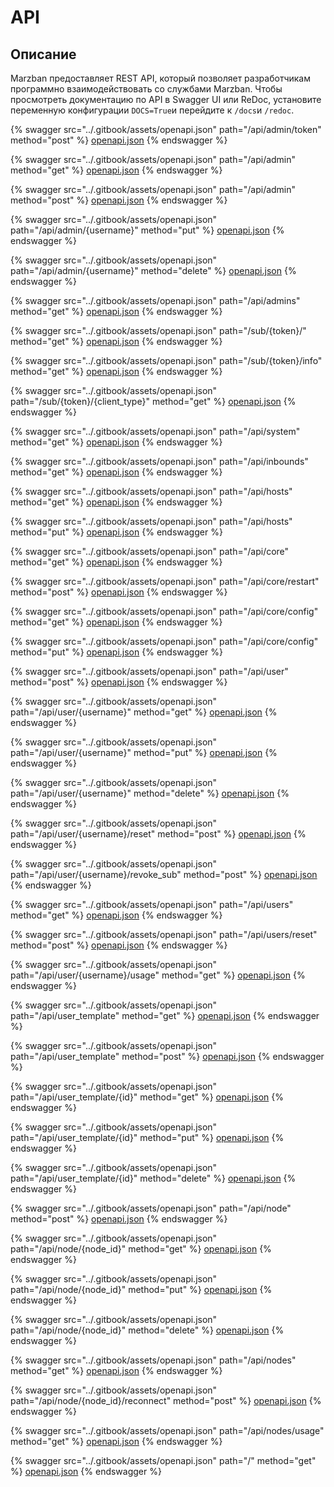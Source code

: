 # API

## Описание <a href="#intro" id="intro"></a>

Marzban предоставляет REST API, который позволяет разработчикам программно взаимодействовать со службами Marzban. Чтобы просмотреть документацию по API в Swagger UI или ReDoc, установите переменную конфигурации `DOCS=True`и перейдите к `/docs`и `/redoc`.

{% swagger src="../.gitbook/assets/openapi.json" path="/api/admin/token" method="post" %}
[openapi.json](../.gitbook/assets/openapi.json)
{% endswagger %}

{% swagger src="../.gitbook/assets/openapi.json" path="/api/admin" method="get" %}
[openapi.json](../.gitbook/assets/openapi.json)
{% endswagger %}

{% swagger src="../.gitbook/assets/openapi.json" path="/api/admin" method="post" %}
[openapi.json](../.gitbook/assets/openapi.json)
{% endswagger %}

{% swagger src="../.gitbook/assets/openapi.json" path="/api/admin/{username}" method="put" %}
[openapi.json](../.gitbook/assets/openapi.json)
{% endswagger %}

{% swagger src="../.gitbook/assets/openapi.json" path="/api/admin/{username}" method="delete" %}
[openapi.json](../.gitbook/assets/openapi.json)
{% endswagger %}

{% swagger src="../.gitbook/assets/openapi.json" path="/api/admins" method="get" %}
[openapi.json](../.gitbook/assets/openapi.json)
{% endswagger %}

{% swagger src="../.gitbook/assets/openapi.json" path="/sub/{token}/" method="get" %}
[openapi.json](../.gitbook/assets/openapi.json)
{% endswagger %}

{% swagger src="../.gitbook/assets/openapi.json" path="/sub/{token}/info" method="get" %}
[openapi.json](../.gitbook/assets/openapi.json)
{% endswagger %}

{% swagger src="../.gitbook/assets/openapi.json" path="/sub/{token}/{client_type}" method="get" %}
[openapi.json](../.gitbook/assets/openapi.json)
{% endswagger %}

{% swagger src="../.gitbook/assets/openapi.json" path="/api/system" method="get" %}
[openapi.json](../.gitbook/assets/openapi.json)
{% endswagger %}

{% swagger src="../.gitbook/assets/openapi.json" path="/api/inbounds" method="get" %}
[openapi.json](../.gitbook/assets/openapi.json)
{% endswagger %}

{% swagger src="../.gitbook/assets/openapi.json" path="/api/hosts" method="get" %}
[openapi.json](../.gitbook/assets/openapi.json)
{% endswagger %}

{% swagger src="../.gitbook/assets/openapi.json" path="/api/hosts" method="put" %}
[openapi.json](../.gitbook/assets/openapi.json)
{% endswagger %}

{% swagger src="../.gitbook/assets/openapi.json" path="/api/core" method="get" %}
[openapi.json](../.gitbook/assets/openapi.json)
{% endswagger %}

{% swagger src="../.gitbook/assets/openapi.json" path="/api/core/restart" method="post" %}
[openapi.json](../.gitbook/assets/openapi.json)
{% endswagger %}

{% swagger src="../.gitbook/assets/openapi.json" path="/api/core/config" method="get" %}
[openapi.json](../.gitbook/assets/openapi.json)
{% endswagger %}

{% swagger src="../.gitbook/assets/openapi.json" path="/api/core/config" method="put" %}
[openapi.json](../.gitbook/assets/openapi.json)
{% endswagger %}

{% swagger src="../.gitbook/assets/openapi.json" path="/api/user" method="post" %}
[openapi.json](../.gitbook/assets/openapi.json)
{% endswagger %}

{% swagger src="../.gitbook/assets/openapi.json" path="/api/user/{username}" method="get" %}
[openapi.json](../.gitbook/assets/openapi.json)
{% endswagger %}

{% swagger src="../.gitbook/assets/openapi.json" path="/api/user/{username}" method="put" %}
[openapi.json](../.gitbook/assets/openapi.json)
{% endswagger %}

{% swagger src="../.gitbook/assets/openapi.json" path="/api/user/{username}" method="delete" %}
[openapi.json](../.gitbook/assets/openapi.json)
{% endswagger %}

{% swagger src="../.gitbook/assets/openapi.json" path="/api/user/{username}/reset" method="post" %}
[openapi.json](../.gitbook/assets/openapi.json)
{% endswagger %}

{% swagger src="../.gitbook/assets/openapi.json" path="/api/user/{username}/revoke_sub" method="post" %}
[openapi.json](../.gitbook/assets/openapi.json)
{% endswagger %}

{% swagger src="../.gitbook/assets/openapi.json" path="/api/users" method="get" %}
[openapi.json](../.gitbook/assets/openapi.json)
{% endswagger %}

{% swagger src="../.gitbook/assets/openapi.json" path="/api/users/reset" method="post" %}
[openapi.json](../.gitbook/assets/openapi.json)
{% endswagger %}

{% swagger src="../.gitbook/assets/openapi.json" path="/api/user/{username}/usage" method="get" %}
[openapi.json](../.gitbook/assets/openapi.json)
{% endswagger %}

{% swagger src="../.gitbook/assets/openapi.json" path="/api/user_template" method="get" %}
[openapi.json](../.gitbook/assets/openapi.json)
{% endswagger %}

{% swagger src="../.gitbook/assets/openapi.json" path="/api/user_template" method="post" %}
[openapi.json](../.gitbook/assets/openapi.json)
{% endswagger %}

{% swagger src="../.gitbook/assets/openapi.json" path="/api/user_template/{id}" method="get" %}
[openapi.json](../.gitbook/assets/openapi.json)
{% endswagger %}

{% swagger src="../.gitbook/assets/openapi.json" path="/api/user_template/{id}" method="put" %}
[openapi.json](../.gitbook/assets/openapi.json)
{% endswagger %}

{% swagger src="../.gitbook/assets/openapi.json" path="/api/user_template/{id}" method="delete" %}
[openapi.json](../.gitbook/assets/openapi.json)
{% endswagger %}

{% swagger src="../.gitbook/assets/openapi.json" path="/api/node" method="post" %}
[openapi.json](../.gitbook/assets/openapi.json)
{% endswagger %}

{% swagger src="../.gitbook/assets/openapi.json" path="/api/node/{node_id}" method="get" %}
[openapi.json](../.gitbook/assets/openapi.json)
{% endswagger %}

{% swagger src="../.gitbook/assets/openapi.json" path="/api/node/{node_id}" method="put" %}
[openapi.json](../.gitbook/assets/openapi.json)
{% endswagger %}

{% swagger src="../.gitbook/assets/openapi.json" path="/api/node/{node_id}" method="delete" %}
[openapi.json](../.gitbook/assets/openapi.json)
{% endswagger %}

{% swagger src="../.gitbook/assets/openapi.json" path="/api/nodes" method="get" %}
[openapi.json](../.gitbook/assets/openapi.json)
{% endswagger %}

{% swagger src="../.gitbook/assets/openapi.json" path="/api/node/{node_id}/reconnect" method="post" %}
[openapi.json](../.gitbook/assets/openapi.json)
{% endswagger %}

{% swagger src="../.gitbook/assets/openapi.json" path="/api/nodes/usage" method="get" %}
[openapi.json](../.gitbook/assets/openapi.json)
{% endswagger %}

{% swagger src="../.gitbook/assets/openapi.json" path="/" method="get" %}
[openapi.json](../.gitbook/assets/openapi.json)
{% endswagger %}
